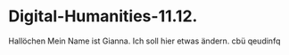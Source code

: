 # Digital-Humanities-11.12.
Hallöchen
Mein Name ist Gianna.
Ich soll hier etwas ändern.
cbü qeudinfq
